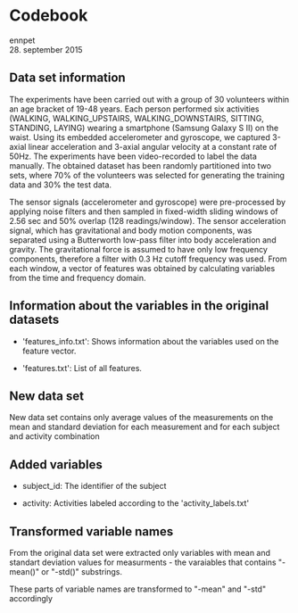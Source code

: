 # Codebook
ennpet  
28. september 2015  

## Data set information

The experiments have been carried out with a group of 30 volunteers within an age bracket of 19-48 years. Each person performed six activities (WALKING, WALKING_UPSTAIRS, WALKING_DOWNSTAIRS, SITTING, STANDING, LAYING) wearing a smartphone (Samsung Galaxy S II) on the waist. Using its embedded accelerometer and gyroscope, we captured 3-axial linear acceleration and 3-axial angular velocity at a constant rate of 50Hz. The experiments have been video-recorded to label the data manually. The obtained dataset has been randomly partitioned into two sets, where 70% of the volunteers was selected for generating the training data and 30% the test data.

The sensor signals (accelerometer and gyroscope) were pre-processed by applying noise filters and then sampled in fixed-width sliding windows of 2.56 sec and 50% overlap (128 readings/window). The sensor acceleration signal, which has gravitational and body motion components, was separated using a Butterworth low-pass filter into body acceleration and gravity. The gravitational force is assumed to have only low frequency components, therefore a filter with 0.3 Hz cutoff frequency was used. From each window, a vector of features was obtained by calculating variables from the time and frequency domain.

## Information about the variables in the original datasets

- 'features_info.txt': Shows information about the variables used on the feature vector.

- 'features.txt': List of all features.

## New data set

New data set contains only average values of the measurements on the mean and 
standard deviation for each measurement and for each subject and activity combination

## Added variables

- subject_id: The identifier of the subject

- activity: Activities labeled according to the 'activity_labels.txt'

## Transformed variable names 

From the original data set were extracted only variables with mean and 
standart deviation values for measurments - the varaiables 
that contains "-mean()" or "-std()" substrings.

These parts of variable names are transformed to "-mean" and "-std"
accordingly

